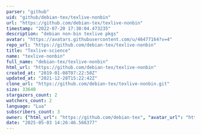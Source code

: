 ```yaml
---
parser: "github"
uid: "github/debian-tex/texlive-nonbin"
url: "https://github.com/debian-tex/texlive-nonbin"
timestamp: "2022-07-20 17:30:04.473235"
description: "debian non-bin texlive pkgs"
avatar: "https://avatars.githubusercontent.com/u/46477164?v=4"
repo_url: "https://github.com/debian-tex/texlive-nonbin"
title: "Texlive-science"
name: "texlive-nonbin"
full_name: "debian-tex/texlive-nonbin"
html_url: "https://github.com/debian-tex/texlive-nonbin"
created_at: "2019-01-08T07:22:50Z"
updated_at: "2021-12-28T15:22:42Z"
clone_url: "https://github.com/debian-tex/texlive-nonbin.git"
size: 33640
stargazers_count: 2
watchers_count: 2
language: "Lua"
subscribers_count: 3
owner: {"html_url": "https://github.com/debian-tex", "avatar_url": "https://avatars.githubusercontent.com/u/46477164?v=4", "login": "debian-tex", "type": "Organization"}
date: "2025-05-03 14:26:46.566377"
---
```

